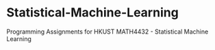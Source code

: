 # Statistical-Machine-Learning
Programming Assignments for HKUST MATH4432 - Statistical Machine Learning
